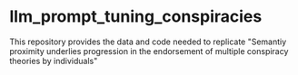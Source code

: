 # llm_prompt_tuning_conspiracies
This repository provides the data and code needed to replicate "Semantiy proximity underlies progression in the endorsement of multiple conspiracy theories by individuals"
